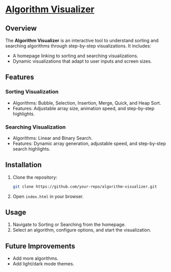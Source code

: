 # [Algorithm Visualizer](https://rohitbhojak.github.io/Algorithm-Visualizer/)

## Overview

The **Algorithm Visualizer** is an interactive tool to understand sorting and searching algorithms through step-by-step visualizations. It includes:
- A homepage linking to sorting and searching visualizations.
- Dynamic visualizations that adapt to user inputs and screen sizes.

## Features

### Sorting Visualization
- Algorithms: Bubble, Selection, Insertion, Merge, Quick, and Heap Sort.
- Features: Adjustable array size, animation speed, and step-by-step highlights.

### Searching Visualization
- Algorithms: Linear and Binary Search.
- Features: Dynamic array generation, adjustable speed, and step-by-step search highlights.

## Installation
1. Clone the repository:
   ```bash
   git clone https://github.com/your-repo/algorithm-visualizer.git
   ```
2. Open `index.html` in your browser.

## Usage
1. Navigate to Sorting or Searching from the homepage.
2. Select an algorithm, configure options, and start the visualization.

## Future Improvements
- Add more algorithms.
- Add light/dark mode themes.
